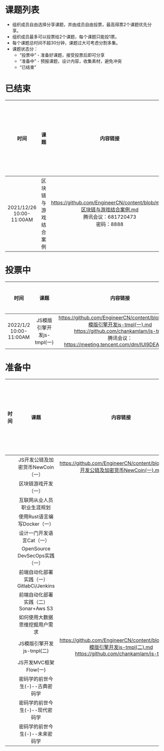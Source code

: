 # 课题列表
* 组织成员自由选择分享课题，并由成员自由投票，最高得票2个课题优先分享。
* 组织成员最多可以投票给2个课题，每个课题只能投1票。
* 每个课题总时间不超30分钟，课题过大可考虑分割多集。
* 课题状态分：
  - “投票中” - 准备好课题，接受投票后即可分享
  - “准备中” - 预报课题，设计内容，收集素材，避免冲突
  - “已结束”


# 已结束

|时间|课题|内容链接|分享人|投票人<br>(请标注你的名字)|
| :----:| :----: | :----:| :----: | :----: |
| 2021/12/26<br>10:00-11:00AM | 区块链与游戏结合案例|https://github.com/EngineerCN/content/blob/main/区块链与游戏结合案例.md<br>腾讯会议：681720473<br>密码：8888|Ken|刘洋|


# 投票中
|时间|课题|内容链接|分享人|投票人<br>(请标注你的名字)|
| :----:| :----: | :----:| :----: | :----: |
| 2022/1/2<br>10:00-11:00AM | JS模版引擎开发js-tmpl(一)|https://github.com/EngineerCN/content/blob/main/JS模版引擎开发js-tmpl(一).md<br>https://github.com/chankamlam/js-tmpl<br>腾讯会议：https://meeting.tencent.com/dm/IUl9DEAbGD3U|Ken|刘洋 sampaul|

# 准备中

|时间|课题|内容链接|分享人|投票人<br>(请标注你的名字)|
| :----:| :----: | :----:| :----: | :----: |
|| JS开发公链及加密货币NewCoin（一）|https://github.com/EngineerCN/content/blob/main/JS开发公链及加密货币NewCoin(一).md|Ken|刘洋|
|| 区块链游戏开发（一）||Ken||
|| 互联网从业人员职业生涯规划||Ken||
|| 使用Rust语言编写Docker（一）||Ken||
|| 设计一门开发语言Cat（一）||Ken||
|| OpenSource DevSecOps实践（一）||Ken||
|| 前端自动化部署实践（一）<br>GitlabCi/Jenkins||刘洋||
|| 前端自动化部署实践（二）<br>Sonar+Aws S3||刘洋||
|| 如何使用大数据思维挖掘用户需求 ||熊猫||
|| JS模版引擎开发js-tmpl(二)|https://github.com/EngineerCN/content/blob/main/JS模版引擎开发js-tmpl(二).md<br>https://github.com/chankamlam/js-tmpl|Ken||
|| JS开发MVC框架Flow(一)||Ken||
|| 密码学的前世今生(-)--古典密码学||sampaul||
|| 密码学的前世今生(-)--现代密码学||sampaul||
|| 密码学的前世今生(-)--未来密码学||sampaul||

